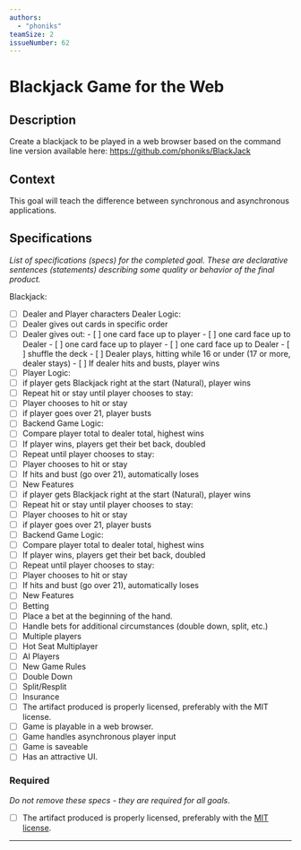 ```yaml
---
authors:
  - "phoniks"
teamSize: 2
issueNumber: 62
---
```


# Blackjack Game for the Web

## Description

Create a blackjack to be played in a web browser based on the command line version available here: https://github.com/phoniks/BlackJack
## Context

This goal will teach the difference between synchronous and asynchronous applications.
## Specifications

_List of specifications (specs) for the completed goal. These are declarative sentences (statements) describing some quality or behavior of the final product._

 Blackjack:
- [ ]  Dealer and Player characters Dealer Logic:
  - [ ]  Dealer gives out cards in specific order
  - [ ]  Dealer gives out:
    - [ ]  one card face up to player
    - [ ]  one card face up to Dealer
    - [ ]  one card face up to player
    - [ ]  one card face up to Dealer
    - [ ]  shuffle the deck
    - [ ]  Dealer plays, hitting while 16 or under (17 or more, dealer stays)
    - [ ]  If dealer hits and busts, player wins
- [ ] Player Logic:
- [ ]  if player gets Blackjack right at the start (Natural), player wins
- [ ]  Repeat hit or stay until player chooses to stay:
- [ ]  Player chooses to hit or stay
- [ ]  if player goes over 21, player busts
- [ ] Backend Game Logic:
- [ ]  Compare player total to dealer total, highest wins
- [ ]  If player wins, players get their bet back, doubled
- [ ]  Repeat until player chooses to stay:
- [ ]  Player chooses to hit or stay
- [ ]  If hits and bust (go over 21), automatically loses
- [ ] New Features
- [ ]  if player gets Blackjack right at the start (Natural), player wins
- [ ]  Repeat hit or stay until player chooses to stay:
- [ ]  Player chooses to hit or stay
- [ ]  if player goes over 21, player busts
- [ ] Backend Game Logic:
- [ ]  Compare player total to dealer total, highest wins
- [ ]  If player wins, players get their bet back, doubled
- [ ]  Repeat until player chooses to stay:
- [ ]  Player chooses to hit or stay
- [ ]  If hits and bust (go over 21), automatically loses
- [ ] New Features
- [ ]  Betting
- [ ]  Place a bet at the beginning of the hand.
- [ ]  Handle bets for additional circumstances (double down, split, etc.)
- [ ]  Multiple players
- [ ]  Hot Seat Multiplayer
- [ ]  AI Players
- [ ]  New Game Rules
- [ ]  Double Down
- [ ]  Split/Resplit
- [ ]  Insurance
- [ ]  The artifact produced is properly licensed, preferably with the MIT license.
- [ ] Game is playable in a web browser.
- [ ] Game handles asynchronous player input
- [ ] Game is saveable
- [ ] Has an attractive UI.
### Required

_Do not remove these specs - they are required for all goals_.
- [ ] The artifact produced is properly licensed, preferably with the [MIT license](https://opensource.org/licenses/MIT).

---






